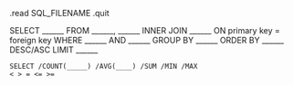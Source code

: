 .read SQL_FILENAME
.quit

SELECT ______
FROM ______, ______
INNER JOIN ______ ON primary key = foreign key
WHERE ______
    AND ______
GROUP BY ______
ORDER BY ______ DESC/ASC
LIMIT ______

```
SELECT /COUNT(_____) /AVG(____) /SUM /MIN /MAX
< > = <= >=

```

